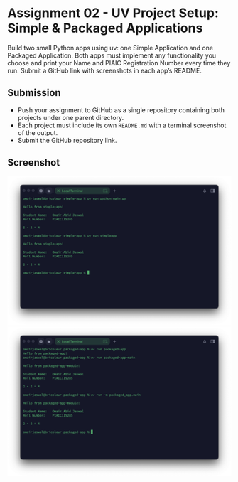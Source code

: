 # Assignment 02 - UV Project Setup: Simple & Packaged Applications

Build two small Python apps using uv: one Simple Application and one Packaged Application. Both apps must implement any functionality you choose and print your Name and PIAIC Registration Number every time they run. Submit a GitHub link with screenshots in each app’s README.

## Submission

- Push your assignment to GitHub as a single repository containing both projects under one parent directory.
- Each project must include its own `README.md` with a terminal screenshot of the output.
- Submit the GitHub repository link.

## Screenshot
![Screenshot of simple-app execution](simple-app/screenshot.png)
![Screenshot of packaged-app execution](packaged-app/screenshot.png)
